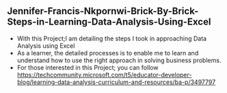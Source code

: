 ## Jennifer-Francis-Nkpornwi-Brick-By-Brick-Steps-in-Learning-Data-Analysis-Using-Excel

* With this Project;I am detailing the steps I took in approaching Data Analysis using Excel
* As a learner, the detailed processes is to enable me to learn and understand  how to use the right approach in solving business problems.
* For those interested in this Project; you can follow https://techcommunity.microsoft.com/t5/educator-developer-blog/learning-data-analysis-curriculum-and-resources/ba-p/3497797  
